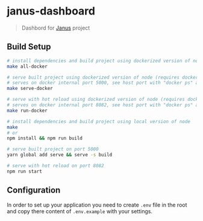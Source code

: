 # janus-dashboard

> Dashbord for [Janus](https://github.com/hellofresh/janus) project

## Build Setup

```bash
# install dependencies and build project using dockerized version of node (requires docker installed)
make all-docker

# serve built project using dockerized version of node (requires docker installed)
# serves on docker internal port 5000, see host port with "docker ps" after start
make serve-docker

# serve with hot reload using dockerized version of node (requires docker installed)
# serves on docker internal port 8082, see host port with "docker ps" after start
make run-docker

# install dependencies and build project using local version of node
make
# or
npm install && npm run build

# serve built project on port 5000
yarn global add serve && serve -s build

# serve with hot reload on port 8082
npm run start
```

## Configuration

In order to set up your application you need to create `.env` file in the root and copy there content of `.env.example` with your settings.
